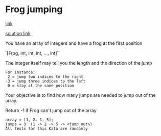 # Frog jumping

[link](https://www.codewars.com/kata/536950ffc8a5ca9982001371/javascript)

[solution link](https://www.codewars.com/kata/reviews/536951379f77fec5760012e5/groups/638b9cd066567c000113b04e)

You have an array of integers and have a frog at the first position

`[Frog, int, int, int, ..., int]``

The integer itself may tell you the length and the direction of the jump

```
For instance:
 2 = jump two indices to the right
-3 = jump three indices to the left
 0 = stay at the same position
```

Your objective is to find how many jumps are needed to jump out of the array.

Return -1 if Frog can't jump out of the array

```Example:
array = [1, 2, 1, 5];
jumps = 3  (1 -> 2 -> 5 -> <jump out>)
All tests for this Kata are randomly
```
